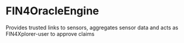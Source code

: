 # FIN4OracleEngine
Provides trusted links to sensors, aggregates sensor data and acts as FIN4Xplorer-user to approve claims
